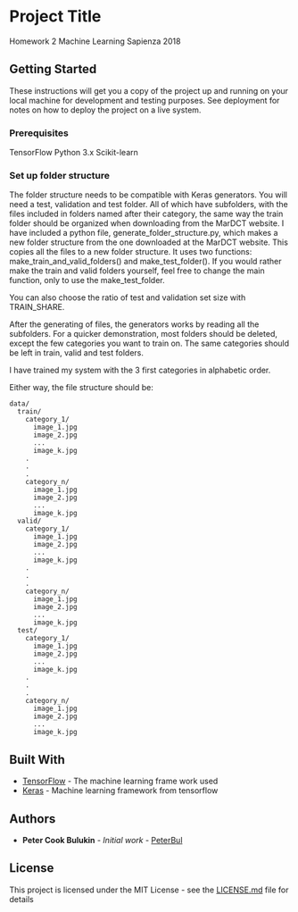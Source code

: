 # Project Title

Homework 2 Machine Learning Sapienza 2018

## Getting Started

These instructions will get you a copy of the project up and running on your local machine for development and testing purposes. See deployment for notes on how to deploy the project on a live system.

### Prerequisites

TensorFlow
Python 3.x
Scikit-learn

### Set up folder structure

The folder structure needs to be compatible with Keras generators.
You will need a test, validation and test folder. All of which have subfolders,
with the files included in folders named after their category, the same way the train folder
should be organized when downloading from the MarDCT website.
I have included a python file, generate_folder_structure.py, which makes a new folder structure
from the one downloaded at the MarDCT website. This copies all the files to a new folder structure.
It uses two functions: make_train_and_valid_folders() and make_test_folder().
If you would rather make the train and valid folders yourself, feel free to change the
main function, only to use the make_test_folder.

You can also choose the ratio of test and validation set size with TRAIN_SHARE.

After the generating of files, the generators works by reading all the subfolders.
For a quicker demonstration, most folders should be deleted, except the few categories you want to train on. The same categories should be left in train, valid and test folders.

I have trained my system with the 3 first categories in alphabetic order.

Either way, the file structure should be:

```
data/
  train/
    category_1/
      image_1.jpg
      image_2.jpg
      ...
      image_k.jpg
    .
    .
    .
    category_n/
      image_1.jpg
      image_2.jpg
      ...
      image_k.jpg
  valid/
    category_1/
      image_1.jpg
      image_2.jpg
      ...
      image_k.jpg
    .
    .
    .
    category_n/
      image_1.jpg
      image_2.jpg
      ...
      image_k.jpg
  test/
    category_1/
      image_1.jpg
      image_2.jpg
      ...
      image_k.jpg
    .
    .
    .
    category_n/
      image_1.jpg
      image_2.jpg
      ...
      image_k.jpg
```


## Built With

* [TensorFlow](https://www.tensorflow.org/api_docs/python/tf) - The machine learning frame work used
* [Keras](https://keras.io/) - Machine learning framework from tensorflow


## Authors

* **Peter Cook Bulukin** - *Initial work* - [PeterBul](https://github.com/PeterBul)


## License

This project is licensed under the MIT License - see the [LICENSE.md](LICENSE.md) file for details
